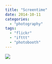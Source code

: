 ```yaml
---
title: "Screentime"
date: 2014-10-11
categories: 
  - "photography"
tags: 
  - "flickr"
  - "ifttt"
  - "photobooth"
---
```


![](https://farm4.staticflickr.com/3955/15322706667_e22ceaf085_b.jpg)
